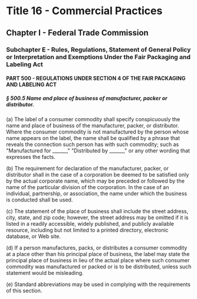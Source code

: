 
# Title 16 - Commercial Practices
## Chapter I - Federal Trade Commission
### Subchapter E - Rules, Regulations, Statement of General Policy or Interpretation and Exemptions Under the Fair Packaging and Labeling Act
#### PART 500 - REGULATIONS UNDER SECTION 4 OF THE FAIR PACKAGING AND LABELING ACT
##### § 500.5 Name and place of business of manufacturer, packer or distributor.

(a) The label of a consumer commodity shall specify conspicuously the name and place of business of the manufacturer, packer, or distributor. Where the consumer commodity is not manufactured by the person whose name appears on the label, the name shall be qualified by a phrase that reveals the connection such person has with such commodity; such as "Manufactured for ______," "Distributed by ______," or any other wording that expresses the facts.

(b) The requirement for declaration of the manufacturer, packer, or distributor shall in the case of a corporation be deemed to be satisfied only by the actual corporate name, which may be preceded or followed by the name of the particular division of the corporation. In the case of an individual, partnership, or association, the name under which the business is conducted shall be used.

(c) The statement of the place of business shall include the street address, city, state, and zip code; however, the street address may be omitted if it is listed in a readily accessible, widely published, and publicly available resource, including but not limited to a printed directory, electronic database, or Web site.

(d) If a person manufactures, packs, or distributes a consumer commodity at a place other than his principal place of business, the label may state the principal place of business in lieu of the actual place where such consumer commodity was manufactured or packed or is to be distributed, unless such statement would be misleading.

(e) Standard abbreviations may be used in complying with the requirements of this section.
